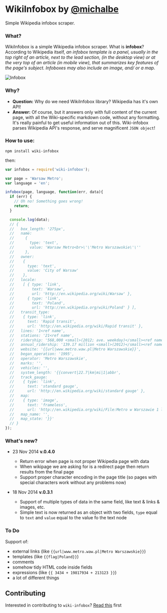 # WikiInfobox by [@michalbe](http://github.com/michalbe) #
Simple Wikipedia infobox scraper.

### What? ###
WikiInfobox is a simple Wikipedia infobox scraper. What is **infobox**? According to Wikipedia itself, _an infobox template is a panel, usually in the top right of an article, next to the lead section, (in the desktop view) or at the very top of an article (in mobile view), that summarizes key features of the page's subject. Infoboxes may also include an image, and/ or a map._

![Infobox](https://raw.githubusercontent.com/michalbe/wiki-infobox/master/static/infobox.jpg)

### Why? ###
* __Question:__ Why do we need WikiInfobox library? Wikipedia has it's own API!
* __Answer:__ Of course, but it answers only with full content of the current page, with all the Wiki-specific markdown code, without any formatting. It's really painful to get useful information out of this. Wiki-infobox parses Wikipedia API's response, and serve magnificent `JSON object`!


### How to use: ###
```
npm install wiki-infobox
```

then:
```javascript
var infobox = require('wiki-infobox');

var page = 'Warsaw Metro';
var language = 'en';

infobox(page, language, function(err, data){
  if (err) {
    // Oh no! Something goes wrong!
    return;
  }

  console.log(data);
  // {
  //   box_length: '275px',
  //   name:
  //     {
  //       type: 'text',
  //       value: 'Warsaw Metro<br>\'\'Metro Warszawskie\'\''
  //     },
  //   owner:
  //    {
  //      type: 'text',
  //      value: 'City of Warsaw'
  //    },
  //   locale:
  //    [ { type: 'link',
  //        text: 'Warsaw',
  //        url: 'http://en.wikipedia.org/wiki/Warsaw' },
  //      { type: 'link',
  //        text: 'Poland',
  //        url: 'http://en.wikipedia.org/wiki/Poland' } ],
  //   transit_type:
  //    { type: 'link',
  //      text: 'Rapid transit',
  //      url: 'http://en.wikipedia.org/wiki/Rapid transit' },
  //   lines: '1<ref name',
  //   stations: '21<ref name',
  //   ridership: '568,000 <small>(2012; ave. weekday)</small><ref name',
  //   annual_ridership: '139.17 million <small>(2012)</small><ref name',
  //   website: '{{url|www.metro.waw.pl|Metro Warszawskie}}',
  //   began_operation: '1995',
  //   operator: 'Metro Warszawskie',
  //   marks: '',
  //   vehicles: '',
  //   system_length: '{{convert|22.7|km|mi|1|abbr',
  //   track_gauge:
  //    { type: 'link',
  //      text: 'standard gauge',
  //      url: 'http://en.wikipedia.org/wiki/standard gauge' },
  //   map:
  //    { type: 'image',
  //      text: 'frameless',
  //      url: 'http://en.wikipedia.org/wiki/File:Metro w Warszawie 1 linia.svg' },
  //   map_name: '',
  //   map_state: '}}'
  // }
});
```

### What's new? ###

* 23 Nov 2014 __v.0.4.0__
  * Return error when page is not proper Wikipedia page with data
  * When wikipage we are asking for is a redirect page then return results from the final page
  * Support proper character encoding in the page title (so pages with special characters work without any problems now)

* 18 Nov 2014 __v.0.3.1__
  * Support of multiple types of data in the same field, like text & links & images, etc.
  * Simple text is now returned as an object with two fields, `type` equal to `text` and `value` equal to the value fo the text node

### To Do ###
Support of:
* external links (like `{{url|www.metro.waw.pl|Metro Warszawskie}}`)
* templates (like `{{flag|Poland}}`)
* comments
* somehow tidy HTML code inside fields
* expressions (like `{{ 3434 + 19817934 + 213123 }}`)
* a lot of different things


## Contributing ##
Interested in contributing to `wiki-infobox`? [Read this](CONTRIBUTING.md) first
